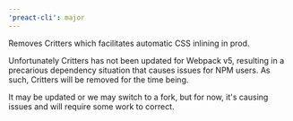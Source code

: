 ```yaml
---
'preact-cli': major
---
```


Removes Critters which facilitates automatic CSS inlining in prod.

Unfortunately Critters has not been updated for Webpack v5, resulting in a precarious dependency situation that causes issues for NPM users. As such, Critters will be removed for the time being.

It may be updated or we may switch to a fork, but for now, it's causing issues and will require some work to correct.
